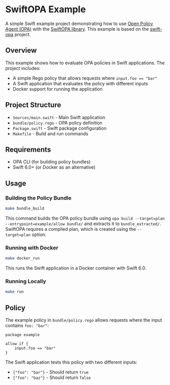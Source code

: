 # SwiftOPA Example

A simple Swift example project demonstrating how to use
[Open Policy Agent (OPA)](https://www.openpolicyagent.org/)
with the [SwiftOPA library](https://github.com/open-policy-agent/swift-opa).
This example is based
on the [swift-opa](https://github.com/open-policy-agent/swift-opa) project.

## Overview

This example shows how to evaluate OPA policies in Swift applications. The project includes:

- A simple Rego policy that allows requests where `input.foo == "bar"`
- A Swift application that evaluates the policy with different inputs
- Docker support for running the application

## Project Structure

- `Sources/main.swift` - Main Swift application
- `bundle/policy.rego` - OPA policy definition
- `Package.swift` - Swift package configuration
- `Makefile` - Build and run commands

## Requirements

- OPA CLI (for building policy bundles)
- Swift 6.0+ (or Docker as an alternative)

## Usage

### Building the Policy Bundle

```bash
make bundle_build
```

This command builds the OPA policy bundle using `opa build --target=plan --entrypoint=example/allow bundle/` and extracts it to `bundle_extracted/`. SwiftOPA requires a compiled plan, which is created using the `--target=plan` option.

### Running with Docker

```bash
make docker_run
```

This runs the Swift application in a Docker container with Swift 6.0.

### Running Locally

```bash
make run
```

## Policy

The example policy in `bundle/policy.rego` allows requests where the input contains `foo: "bar"`:

```rego
package example

allow if {
    input.foo == "bar"
}
```

The Swift application tests this policy with two different inputs:

- `{"foo": "bar"}` - Should return `true`
- `{"foo": "baz"}` - Should return `false`

